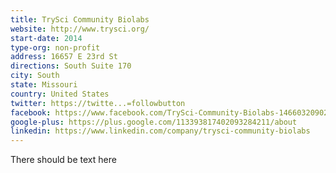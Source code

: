 ```yaml
---
title: TrySci Community Biolabs
website: http://www.trysci.org/
start-date: 2014
type-org: non-profit
address: 16657 E 23rd St
directions: South Suite 170
city: South
state: Missouri
country: United States
twitter: https://twitte...=followbutton
facebook: https://www.facebook.com/TrySci-Community-Biolabs-1466032090280960/?sk=app_190322544333196&ref=s
google-plus: https://plus.google.com/113393817402093284211/about
linkedin: https://www.linkedin.com/company/trysci-community-biolabs
---
```


There should be text here
